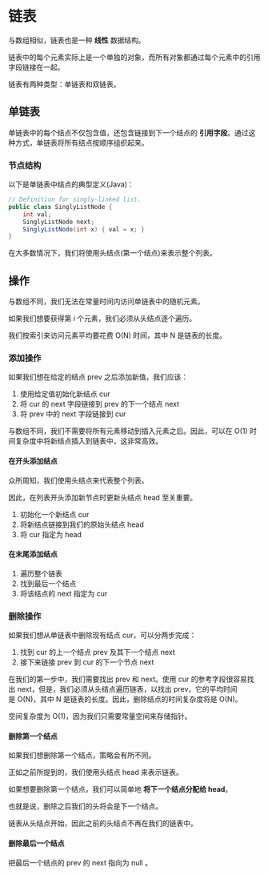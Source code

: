 # 链表
与数组相似，链表也是一种 **线性** 数据结构。

链表中的每个元素实际上是一个单独的对象，而所有对象都通过每个元素中的引用字段链接在一起。

链表有两种类型：单链表和双链表。

## 单链表
单链表中的每个结点不仅包含值，还包含链接到下一个结点的 **引用字段**。通过这种方式，单链表将所有结点按顺序组织起来。

### 节点结构
以下是单链表中结点的典型定义(Java)：
```java
// Definition for singly-linked list.
public class SinglyListNode {
    int val;
    SinglyListNode next;
    SinglyListNode(int x) { val = x; }
}
```
在大多数情况下，我们将使用头结点(第一个结点)来表示整个列表。

## 操作
与数组不同，我们无法在常量时间内访问单链表中的随机元素。 

如果我们想要获得第 i 个元素，我们必须从头结点逐个遍历。 

我们按索引来访问元素平均要花费 O(N) 时间，其中 N 是链表的长度。

### 添加操作
如果我们想在给定的结点 prev 之后添加新值，我们应该：
1. 使用给定值初始化新结点 cur 
2. 将 cur 的 next 字段链接到 prev 的下一个结点 next 
3. 将 prev 中的 next 字段链接到 cur 

与数组不同，我们不需要将所有元素移动到插入元素之后。因此，可以在 O(1) 时间复杂度中将新结点插入到链表中，这非常高效。

#### 在开头添加结点
众所周知，我们使用头结点来代表整个列表。

因此，在列表开头添加新节点时更新头结点 head 至关重要。

1. 初始化一个新结点 cur 
2. 将新结点链接到我们的原始头结点 head
3. 将 cur 指定为 head 

#### 在末尾添加结点
1. 遍历整个链表
2. 找到最后一个结点
3. 将该结点的 next 指定为 cur


### 删除操作
如果我们想从单链表中删除现有结点 cur，可以分两步完成：

1. 找到 cur 的上一个结点 prev 及其下一个结点 next 
2. 接下来链接 prev 到 cur 的下一个节点 next 

在我们的第一步中，我们需要找出 prev 和 next。使用 cur 的参考字段很容易找出 next，但是，我们必须从头结点遍历链表，以找出 prev，它的平均时间是 O(N)，其中 N 是链表的长度。因此，删除结点的时间复杂度将是 O(N)。

空间复杂度为 O(1)，因为我们只需要常量空间来存储指针。

#### 删除第一个结点
如果我们想删除第一个结点，策略会有所不同。

正如之前所提到的，我们使用头结点 head 来表示链表。

如果想要删除第一个结点，我们可以简单地 **将下一个结点分配给 head**。

也就是说，删除之后我们的头将会是下一个结点。

链表从头结点开始，因此之前的头结点不再在我们的链表中。

#### 删除最后一个结点
把最后一个结点的 prev 的 next 指向为 null 。



